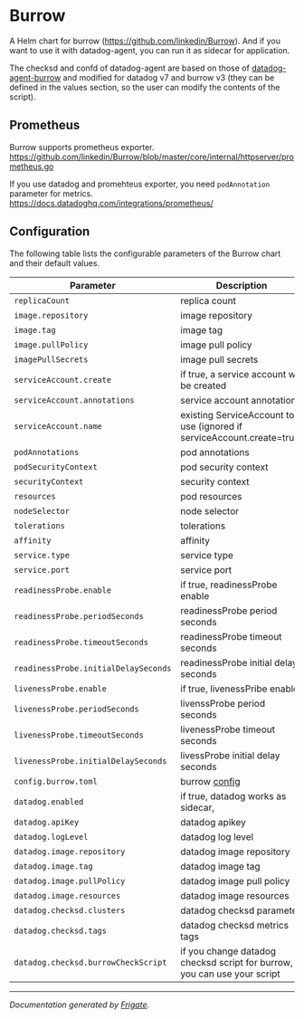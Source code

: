 
Burrow
===========

A Helm chart for burrow (https://github.com/linkedin/Burrow).
And if you want to use it with datadog-agent, you can run it as sidecar for application.

The checksd and confd of datadog-agent are based on those of [datadog-agent-burrow](https://github.com/packetloop/datadog-agent-burrow)
and modified for datadog v7 and burrow v3 (they can be defined in the values section, so the user can modify the contents of the script).

## Prometheus

Burrow supports prometheus exporter.
https://github.com/linkedin/Burrow/blob/master/core/internal/httpserver/prometheus.go


If you use datadog and promehteus exporter, you need `podAnnotation` parameter for metrics.
https://docs.datadoghq.com/integrations/prometheus/


## Configuration

The following table lists the configurable parameters of the Burrow chart and their default values.

| Parameter                | Description             | Default        |
| ------------------------ | ----------------------- | -------------- |
| `replicaCount` | replica count | `1` |
| `image.repository` | image repository | `"docker.pkg.github.com/linkedin/burrow/burrow"` |
| `image.tag` | image tag | `"v1.3.4"` |
| `image.pullPolicy` | image pull policy | `"IfNotPresent"` |
| `imagePullSecrets` | image pull secrets  | `[]` |
| `serviceAccount.create` | if true, a service account will be created  | `true` |
| `serviceAccount.annotations` | service account annotations | `{}` |
| `serviceAccount.name` | existing ServiceAccount to use (ignored if serviceAccount.create=true) | `""` |
| `podAnnotations` | pod annotations | `{}` |
| `podSecurityContext` | pod security context | `{}` |
| `securityContext` | security context | `{}` |
| `resources` | pod resources  | `{}` |
| `nodeSelector` | node selector | `{}` |
| `tolerations` | tolerations | `[]` |
| `affinity` | affinity | `{}` |
| `service.type` | service type | `"ClusterIP"` |
| `service.port` | service port  | `8080` |
| `readinessProbe.enable` | if true, readinessProbe enable | `true` |
| `readinessProbe.periodSeconds` | readinessProbe period seconds | `60` |
| `readinessProbe.timeoutSeconds` | readinessProbe timeout seconds | `3` |
| `readinessProbe.initialDelaySeconds` | readinessProbe initial delay seconds | `10` |
| `livenessProbe.enable` | if true, livenessPribe enable | `true` |
| `livenessProbe.periodSeconds` | livenssProbe period seconds  | `60` |
| `livenessProbe.timeoutSeconds` | livenessProbe timeout seconds | `1` |
| `livenessProbe.initialDelaySeconds` | livessProbe initial delay seconds | `30` |
| `config.burrow.toml` | burrow [config](https://github.com/linkedin/Burrow/wiki/Configuration) | `---` |
| `datadog.enabled` | if true, datadog works as sidecar, | `false` |
| `datadog.apiKey` | datadog apikey  | `""` |
| `datadog.logLevel` | datadog log level | `"INFO"` |
| `datadog.image.repository` | datadog image repository | `"datadog/agent"` |
| `datadog.image.tag` | datadog image tag | `7` |
| `datadog.image.pullPolicy` | datadog image pull policy | `"Always"` |
| `datadog.image.resources` | datadog image resources | `null` |
| `datadog.checksd.clusters` | datadog checksd parameter | `["local"]` |
| `datadog.checksd.tags` | datadog checksd metrics tags | `null` |
| `datadog.checksd.burrowCheckScript` | if you change datadog checksd script for burrow, you can use your script | `null` |


---
_Documentation generated by [Frigate](https://frigate.readthedocs.io)._

